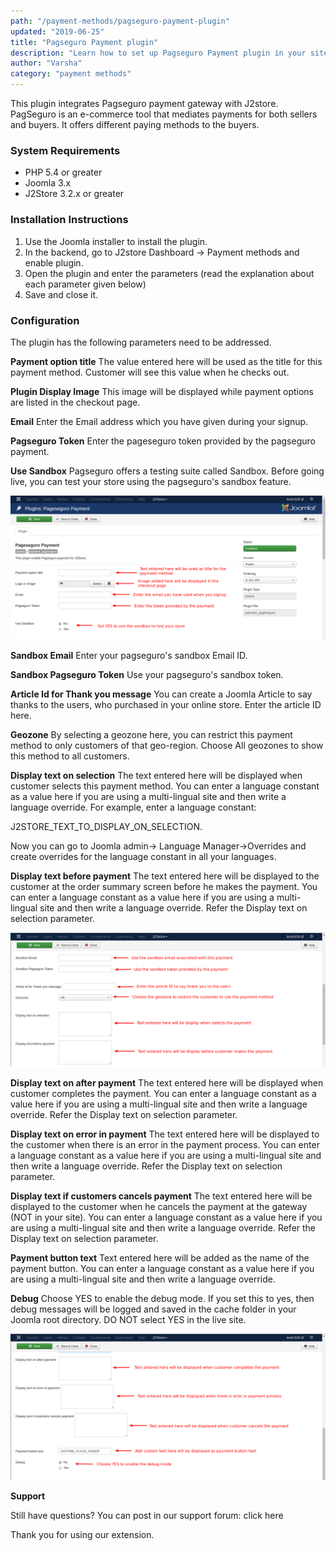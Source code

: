 ```yaml
---
path: "/payment-methods/pagseguro-payment-plugin"
updated: "2019-06-25"
title: "Pagseguro Payment plugin"
description: "Learn how to set up Pagseguro Payment plugin in your site."
author: "Varsha"
category: "payment methods"
---
```


This plugin integrates Pagseguro payment gateway with J2store. PagSeguro is an e-commerce tool that mediates payments for both sellers and buyers. It offers different paying methods to the buyers.

### System Requirements

* PHP 5.4 or greater
* Joomla 3.x
* J2Store 3.2.x or greater

### Installation Instructions

1. Use the Joomla installer to install the plugin.
2. In the backend, go to J2store Dashboard -> Payment methods and enable plugin.
3. Open the plugin and enter the parameters (read the explanation about each parameter given below)
4. Save and close it.

### Configuration

The plugin has the following parameters need to be addressed.

**Payment option title**
The value entered here will be used as the title for this payment method. Customer will see this value when he checks out.

**Plugin Display Image**
This image will be displayed while payment options are listed in the checkout page.

**Email**
Enter the Email address which you have given during your signup.

**Pagseguro Token**
Enter the pageseguro token provided by the pagseguro payment.

**Use Sandbox**
Pagseguro offers a testing suite called Sandbox. Before going live, you can test your store using the pagseguro's sandbox feature.

![pagseguro](https://raw.githubusercontent.com/j2store/doc-images/master/payment-methods/pagseguro-payment-plugin/pagseguro_1.png)

**Sandbox Email**
Enter your pagseguro's sandbox Email ID.

**Sandbox Pagseguro Token**
Use your pagseguro's sandbox token.

**Article Id for Thank you message**
You can create a Joomla Article to say thanks to the users, who purchased in your online store. Enter the article ID here.

**Geozone**
By selecting a geozone here, you can restrict this payment method to only customers of that geo-region. Choose All geozones to show this method to all customers.

**Display text on selection**
The text entered here will be displayed when customer selects this payment method. You can enter a language constant as a value here if you are using a multi-lingual site and then write a language override. For example, enter a language constant:

J2STORE_TEXT_TO_DISPLAY_ON_SELECTION.

Now you can go to Joomla admin-> Language Manager->Overrides and create overrides for the language constant in all your languages.

**Display text before payment**
The text entered here will be displayed to the customer at the order summary screen before he makes the payment. You can enter a language constant as a value here if you are using a multi-lingual site and then write a language override. Refer the Display text on selection parameter.

![psgplugin](https://raw.githubusercontent.com/j2store/doc-images/master/payment-methods/pagseguro-payment-plugin/pagseguro_2.png)


**Display text on after payment**
The text entered here will be displayed when customer completes the payment.
You can enter a language constant as a value here if you are using a multi-lingual site and then write a language override. Refer the Display text on selection parameter.

**Display text on error in payment**
The text entered here will be displayed to the customer when there is an error in the payment process.
You can enter a language constant as a value here if you are using a multi-lingual site and then write a language override. Refer the Display text on selection parameter.

**Display text if customers cancels payment**
The text entered here will be displayed to the customer when he cancels the payment at the gateway (NOT in your site).
You can enter a language constant as a value here if you are using a multi-lingual site and then write a language override. Refer the Display text on selection parameter.

**Payment button text**
Text entered here will be added as the name of the payment button.
You can enter a language constant as a value here if you are using a multi-lingual site and then write a language override.

**Debug**
Choose YES to enable the debug mode. If you set this to yes, then debug messages will be logged and saved in the cache folder in your Joomla root directory. DO NOT select YES in the live site.

![psgpayment](https://raw.githubusercontent.com/j2store/doc-images/master/payment-methods/pagseguro-payment-plugin/pagseguro_3.png)

**Support**

Still have questions? You can post in our support forum: <link-text url = "http://j2store.org/forum/index.html" target = "_blank" rel = "noopener">click here</link-text>

Thank you for using our extension.


